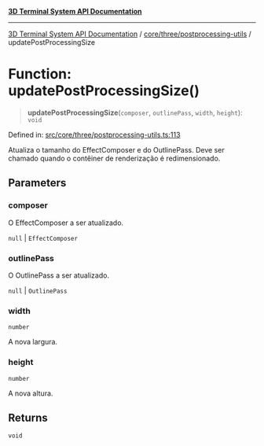 [**3D Terminal System API Documentation**](../../../../README.md)

***

[3D Terminal System API Documentation](../../../../README.md) / [core/three/postprocessing-utils](../README.md) / updatePostProcessingSize

# Function: updatePostProcessingSize()

> **updatePostProcessingSize**(`composer`, `outlinePass`, `width`, `height`): `void`

Defined in: [src/core/three/postprocessing-utils.ts:113](https://github.com/Dicommunitas/ThreeJS_Terminal_3D/blob/8075b8a92723c99d6c5409bf1c44d7734e99d256/src/core/three/postprocessing-utils.ts#L113)

Atualiza o tamanho do EffectComposer e do OutlinePass.
Deve ser chamado quando o contêiner de renderização é redimensionado.

## Parameters

### composer

O EffectComposer a ser atualizado.

`null` | `EffectComposer`

### outlinePass

O OutlinePass a ser atualizado.

`null` | `OutlinePass`

### width

`number`

A nova largura.

### height

`number`

A nova altura.

## Returns

`void`
